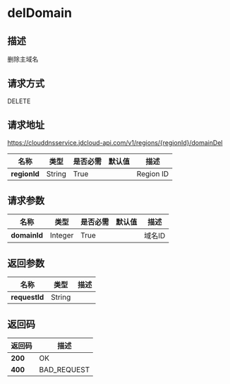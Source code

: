 # delDomain


## 描述
删除主域名

## 请求方式
DELETE

## 请求地址
https://clouddnsservice.jdcloud-api.com/v1/regions/{regionId}/domainDel

|名称|类型|是否必需|默认值|描述|
|---|---|---|---|---|
|**regionId**|String|True||Region ID|

## 请求参数
|名称|类型|是否必需|默认值|描述|
|---|---|---|---|---|
|**domainId**|Integer|True||域名ID|


## 返回参数
|名称|类型|描述|
|---|---|---|
|**requestId**|String||



## 返回码
|返回码|描述|
|---|---|
|**200**|OK|
|**400**|BAD_REQUEST|

